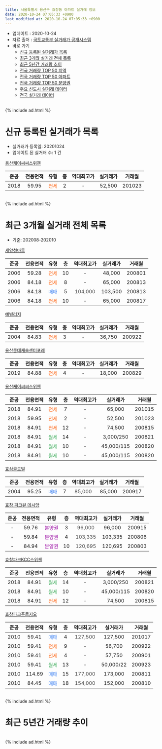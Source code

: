 ```yaml
---
title: 서울특별시 용산구 효창동 아파트 실거래 정보
date: 2020-10-24 07:05:33 +0900
last_modified_at: 2020-10-24 07:05:33 +0900
---
```


* 업데이트 : 2020-10-24
* 자료 출처 : [국토교통부 실거래가 공개시스템](http://rt.molit.go.kr)
* 바로 가기
    * [신규 등록된 실거래가 목록](#신규-등록된-실거래가-목록)
    * [최근 3개월 실거래 전체 목록](#최근-3개월-실거래-전체-목록)
    * [최근 5년간 거래량 추이](#최근-5년간-거래량-추이)
    * [전국 거래량 TOP 50 지역](https://inasie.github.io/apt-trade-info/최근-3개월-전국에서-가장-거래가-많이-발생한-지역)
    * [전국 거래량 TOP 50 아파트](https://inasie.github.io/apt-trade-info/최근-3개월-전국에서-가장-거래가-많이-발생한-아파트)
    * [전국 거래량 TOP 50 분양권](https://inasie.github.io/apt-trade-info/최근-3개월-전국에서-가장-거래가-많이-발생한-분양권)
    * [주요 신도시 실거래 데이터](https://inasie.github.io/apt-trade-info/주요-신도시)
    * [전국 실거래 데이터](https://inasie.github.io/apt-trade-info/전국)
<br>
{% include ad.html %}
<br>

# 신규 등록된 실거래가 목록
* 실거래가 등록일: 20201024
* 업데이트 된 실거래 수: 1 건


[용산케이씨씨스위첸](https://search.naver.com/search.naver?query=%EC%84%9C%EC%9A%B8%ED%8A%B9%EB%B3%84%EC%8B%9C+%EC%9A%A9%EC%82%B0%EA%B5%AC+%ED%9A%A8%EC%B0%BD%EB%8F%99+%EC%9A%A9%EC%82%B0%EC%BC%80%EC%9D%B4%EC%94%A8%EC%94%A8%EC%8A%A4%EC%9C%84%EC%B2%B8)

|준공|전용면적|유형|층|역대최고가|실거래가|거래월|
|:---:|:---:|:---:|:---:|:---:|:---:|:---:|
|2018|59.95|<span style="color:#ff5a00">전세</span>|2|<span style="color:#444444">-</span>|52,500|201023|


<br>
{% include ad.html %}
<br>

# 최근 3개월 실거래 전체 목록
* 기준: 202008-202010


[세양청마루](https://search.naver.com/search.naver?query=%EC%84%9C%EC%9A%B8%ED%8A%B9%EB%B3%84%EC%8B%9C+%EC%9A%A9%EC%82%B0%EA%B5%AC+%ED%9A%A8%EC%B0%BD%EB%8F%99+%EC%84%B8%EC%96%91%EC%B2%AD%EB%A7%88%EB%A3%A8)

|준공|전용면적|유형|층|역대최고가|실거래가|거래월|
|:---:|:---:|:---:|:---:|:---:|:---:|:---:|
|2006|59.28|<span style="color:#ff5a00">전세</span>|10|<span style="color:#444444">-</span>|48,000|200801|
|2006|84.18|<span style="color:#ff5a00">전세</span>|8|<span style="color:#444444">-</span>|65,000|200813|
|2006|84.18|<span style="color:#4285f3">매매</span>|5|<span style="color:#444444">104,000</span>|103,500|200813|
|2006|84.18|<span style="color:#ff5a00">전세</span>|10|<span style="color:#444444">-</span>|65,000|200817|

[예빌리지](https://search.naver.com/search.naver?query=%EC%84%9C%EC%9A%B8%ED%8A%B9%EB%B3%84%EC%8B%9C+%EC%9A%A9%EC%82%B0%EA%B5%AC+%ED%9A%A8%EC%B0%BD%EB%8F%99+%EC%98%88%EB%B9%8C%EB%A6%AC%EC%A7%80)

|준공|전용면적|유형|층|역대최고가|실거래가|거래월|
|:---:|:---:|:---:|:---:|:---:|:---:|:---:|
|2004|84.83|<span style="color:#ff5a00">전세</span>|3|<span style="color:#444444">-</span>|36,750|200922|

[용산롯데캐슬센터포레](https://search.naver.com/search.naver?query=%EC%84%9C%EC%9A%B8%ED%8A%B9%EB%B3%84%EC%8B%9C+%EC%9A%A9%EC%82%B0%EA%B5%AC+%ED%9A%A8%EC%B0%BD%EB%8F%99+%EC%9A%A9%EC%82%B0%EB%A1%AF%EB%8D%B0%EC%BA%90%EC%8A%AC%EC%84%BC%ED%84%B0%ED%8F%AC%EB%A0%88)

|준공|전용면적|유형|층|역대최고가|실거래가|거래월|
|:---:|:---:|:---:|:---:|:---:|:---:|:---:|
|2019|84.88|<span style="color:#ff5a00">전세</span>|4|<span style="color:#444444">-</span>|18,000|200829|

[용산케이씨씨스위첸](https://search.naver.com/search.naver?query=%EC%84%9C%EC%9A%B8%ED%8A%B9%EB%B3%84%EC%8B%9C+%EC%9A%A9%EC%82%B0%EA%B5%AC+%ED%9A%A8%EC%B0%BD%EB%8F%99+%EC%9A%A9%EC%82%B0%EC%BC%80%EC%9D%B4%EC%94%A8%EC%94%A8%EC%8A%A4%EC%9C%84%EC%B2%B8)

|준공|전용면적|유형|층|역대최고가|실거래가|거래월|
|:---:|:---:|:---:|:---:|:---:|:---:|:---:|
|2018|84.91|<span style="color:#ff5a00">전세</span>|7|<span style="color:#444444">-</span>|65,000|201015|
|2018|59.95|<span style="color:#ff5a00">전세</span>|2|<span style="color:#444444">-</span>|52,500|201023|
|2018|84.91|<span style="color:#ff5a00">전세</span>|12|<span style="color:#444444">-</span>|74,500|200815|
|2018|84.91|<span style="color:#34a853">월세</span>|14|<span style="color:#444444">-</span>|3,000/250|200821|
|2018|84.91|<span style="color:#34a853">월세</span>|10|<span style="color:#444444">-</span>|45,000/115|200820|
|2018|84.91|<span style="color:#34a853">월세</span>|10|<span style="color:#444444">-</span>|45,000/115|200820|

[효삼골드빌](https://search.naver.com/search.naver?query=%EC%84%9C%EC%9A%B8%ED%8A%B9%EB%B3%84%EC%8B%9C+%EC%9A%A9%EC%82%B0%EA%B5%AC+%ED%9A%A8%EC%B0%BD%EB%8F%99+%ED%9A%A8%EC%82%BC%EA%B3%A8%EB%93%9C%EB%B9%8C)

|준공|전용면적|유형|층|역대최고가|실거래가|거래월|
|:---:|:---:|:---:|:---:|:---:|:---:|:---:|
|2004|95.25|<span style="color:#4285f3">매매</span>|7|<span style="color:#444444">85,000</span>|85,000|200917|

[효창 파크뷰 데시앙](https://search.naver.com/search.naver?query=%EC%84%9C%EC%9A%B8%ED%8A%B9%EB%B3%84%EC%8B%9C+%EC%9A%A9%EC%82%B0%EA%B5%AC+%ED%9A%A8%EC%B0%BD%EB%8F%99+%ED%9A%A8%EC%B0%BD+%ED%8C%8C%ED%81%AC%EB%B7%B0+%EB%8D%B0%EC%8B%9C%EC%95%99)

|준공|전용면적|유형|층|역대최고가|실거래가|거래월|
|:---:|:---:|:---:|:---:|:---:|:---:|:---:|
|-|59.76|<span style="color:#9C11A5">분양권</span>|3|<span style="color:#444444">96,000</span>|96,000|200915|
|-|59.84|<span style="color:#9C11A5">분양권</span>|4|<span style="color:#444444">103,335</span>|103,335|200806|
|-|84.94|<span style="color:#9C11A5">분양권</span>|10|<span style="color:#444444">120,695</span>|120,695|200803|

[효창파크KCC스위첸](https://search.naver.com/search.naver?query=%EC%84%9C%EC%9A%B8%ED%8A%B9%EB%B3%84%EC%8B%9C+%EC%9A%A9%EC%82%B0%EA%B5%AC+%ED%9A%A8%EC%B0%BD%EB%8F%99+%ED%9A%A8%EC%B0%BD%ED%8C%8C%ED%81%ACKCC%EC%8A%A4%EC%9C%84%EC%B2%B8)

|준공|전용면적|유형|층|역대최고가|실거래가|거래월|
|:---:|:---:|:---:|:---:|:---:|:---:|:---:|
|2018|84.91|<span style="color:#34a853">월세</span>|14|<span style="color:#444444">-</span>|3,000/250|200821|
|2018|84.91|<span style="color:#34a853">월세</span>|10|<span style="color:#444444">-</span>|45,000/115|200820|
|2018|84.91|<span style="color:#ff5a00">전세</span>|12|<span style="color:#444444">-</span>|74,500|200815|

[효창파크푸르지오](https://search.naver.com/search.naver?query=%EC%84%9C%EC%9A%B8%ED%8A%B9%EB%B3%84%EC%8B%9C+%EC%9A%A9%EC%82%B0%EA%B5%AC+%ED%9A%A8%EC%B0%BD%EB%8F%99+%ED%9A%A8%EC%B0%BD%ED%8C%8C%ED%81%AC%ED%91%B8%EB%A5%B4%EC%A7%80%EC%98%A4)

|준공|전용면적|유형|층|역대최고가|실거래가|거래월|
|:---:|:---:|:---:|:---:|:---:|:---:|:---:|
|2010|59.41|<span style="color:#4285f3">매매</span>|4|<span style="color:#444444">127,500</span>|127,500|201017|
|2010|59.41|<span style="color:#ff5a00">전세</span>|9|<span style="color:#444444">-</span>|56,700|200922|
|2010|59.41|<span style="color:#ff5a00">전세</span>|4|<span style="color:#444444">-</span>|57,750|200901|
|2010|59.41|<span style="color:#34a853">월세</span>|13|<span style="color:#444444">-</span>|50,000/22|200923|
|2010|114.69|<span style="color:#4285f3">매매</span>|15|<span style="color:#444444">177,000</span>|173,000|200811|
|2010|84.45|<span style="color:#4285f3">매매</span>|18|<span style="color:#444444">154,000</span>|152,000|200810|


<br>
{% include ad.html %}
<br>

# 최근 5년간 거래량 추이


<div style="width:100%;">
    <canvas id="deal_progress" height="200"></canvas>
</div>

<script>
new Chart(document.getElementById("deal_progress"), {
    type: 'line',
    data: {
        labels: ['201510','201511','201512','201601','201602','201603','201604','201605','201606','201607','201608','201609','201610','201611','201612','201701','201702','201703','201704','201705','201706','201707','201708','201709','201710','201711','201712','201801','201802','201803','201804','201805','201806','201807','201808','201809','201810','201811','201812','201901','201902','201903','201904','201905','201906','201907','201908','201909','201910','201911','201912','202001','202002','202003','202004','202005','202006','202007','202008','202009','202010'],
        datasets: [{
            label: '매매',
            pointRadius: 1,
            data: [6, 3, 7, 8, 4, 6, 7, 12, 9, 9, 6, 10, 5, 6, 2, 5, 5, 10, 9, 9, 8, 5, 3, 5, 2, 4, 5, 11, 5, 5, 7, 16, 9, 11, 6, 5, 4, 0, 1, 0, 1, 3, 4, 2, 6, 5, 6, 1, 12, 5, 7, 1, 1, 2, 4, 1, 8, 20, 5, 2, 1],
            borderColor: "rgba(255, 201, 14, 1)",
            backgroundColor: "rgba(255, 201, 14, 0.5)",
            fill: false,
            lineTension: 0
        },{
            label: '전월세',
            pointRadius: 1,
            data: [2, 3, 4, 5, 1, 4, 3, 7, 8, 11, 11, 5, 5, 8, 6, 4, 9, 7, 9, 8, 10, 11, 8, 7, 8, 4, 9, 5, 4, 8, 5, 6, 8, 6, 12, 10, 21, 26, 14, 14, 8, 11, 35, 52, 22, 15, 48, 9, 9, 17, 9, 8, 13, 2, 1, 7, 10, 11, 11, 4, 2],
            borderColor: "rgba(0, 141, 185, 1)",
            backgroundColor: "rgba(0, 141, 185, 0.5)",
            fill: false,
            lineTension: 0
        }
        ]
    },
    options: {
        responsive: true,
        title: {
            display: false
        },
        tooltips: {
            mode: 'index',
            intersect: false
        },
        hover: {
            mode: 'nearest',
            intersect: true
        },
        scales: {
            xAxes: [{
                display: true,
                scaleLabel: {
                    display: true,
                    labelString: '년/월'
                }
            }],
            yAxes: [{
                display: true,
                ticks: {
                    suggestedMin: 0,
                },
                scaleLabel: {
                    display: true,
                    labelString: '실거래 수'
                }
            }]
        }
    }
});

</script>


<br>
{% include ad.html %}
<br>

